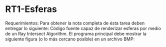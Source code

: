# RT1-Esferas
Requerimientos:  Para obtener la nota completa de ésta tarea deben entregar lo siguiente:  Código fuente capaz de renderizar esferas por medio de un Ray Intersect Algorithm. El programa principal debe mostrar la siguiente figura (o lo más cercano posible) en un archivo BMP:
